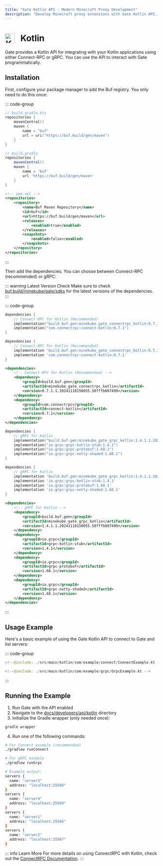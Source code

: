```yaml
---
title: "Gate Kotlin API - Modern Minecraft Proxy Development"
description: "Develop Minecraft proxy extensions with Gate Kotlin API. Modern JVM language with concise syntax and Java interoperability."
---
```


# <img src="https://cdn.jsdelivr.net/gh/devicons/devicon/icons/kotlin/kotlin-original.svg" class="tech-icon" alt="Kotlin" /> Kotlin

Gate provides a Kotlin API for integrating with your Kotlin applications using either Connect-RPC or gRPC. You can use the API to interact with Gate programmatically.

## Installation

First, configure your package manager to add the Buf registry. You only need to do this once:

::: code-group

```kotlin [Gradle (Kotlin)]
// build.gradle.kts
repositories {
    mavenCentral()
    maven {
        name = "buf"
        url = uri("https://buf.build/gen/maven")
    }
}
```

```groovy [Gradle (Groovy)]
// build.gradle
repositories {
    mavenCentral()
    maven {
        name = 'buf'
        url 'https://buf.build/gen/maven'
    }
}
```

```xml [Maven]
<!-- pom.xml -->
<repositories>
    <repository>
        <name>Buf Maven Repository</name>
        <id>buf</id>
        <url>https://buf.build/gen/maven</url>
        <releases>
            <enabled>true</enabled>
        </releases>
        <snapshots>
            <enabled>false</enabled>
        </snapshots>
    </repository>
</repositories>
```

:::

Then add the dependencies. You can choose between Connect-RPC (recommended) or gRPC:

::: warning Latest Version Check
Make sure to check [buf.build/minekube/gate/sdks](https://buf.build/minekube/gate/sdks) for the latest versions of the dependencies.
:::

::: code-group

```kotlin [Gradle (Kotlin) - Connect]
dependencies {
    // Connect-RPC for Kotlin (Recommended)
    implementation("build.buf.gen:minekube_gate_connectrpc_kotlin:0.7.1.1.20241118150055.50fffb007499")
    implementation("com.connectrpc:connect-kotlin:0.7.1")
}
```

```groovy [Gradle (Groovy) - Connect]
dependencies {
    // Connect-RPC for Kotlin (Recommended)
    implementation 'build.buf.gen:minekube_gate_connectrpc_kotlin:0.7.1.1.20241118150055.50fffb007499'
    implementation 'com.connectrpc:connect-kotlin:0.7.1'
}
```

```xml [Maven - Connect]
<dependencies>
    <!-- Connect-RPC for Kotlin (Recommended) -->
    <dependency>
        <groupId>build.buf.gen</groupId>
        <artifactId>minekube_gate_connectrpc_kotlin</artifactId>
        <version>0.7.1.1.20241118150055.50fffb007499</version>
    </dependency>
    <dependency>
        <groupId>com.connectrpc</groupId>
        <artifactId>connect-kotlin</artifactId>
        <version>0.7.1</version>
    </dependency>
</dependencies>
```

```kotlin [Gradle (Kotlin) - gRPC]
dependencies {
    // gRPC for Kotlin
    implementation("build.buf.gen:minekube_gate_grpc_kotlin:1.4.1.1.20241118150055.50fffb007499")
    implementation("io.grpc:grpc-kotlin-stub:1.4.1")
    implementation("io.grpc:grpc-protobuf:1.68.1")
    implementation("io.grpc:grpc-netty-shaded:1.68.1")
}
```

```groovy [Gradle (Groovy) - gRPC]
dependencies {
    // gRPC for Kotlin
    implementation 'build.buf.gen:minekube_gate_grpc_kotlin:1.4.1.1.20241118150055.50fffb007499'
    implementation 'io.grpc:grpc-kotlin-stub:1.4.1'
    implementation 'io.grpc:grpc-protobuf:1.68.1'
    implementation 'io.grpc:grpc-netty-shaded:1.68.1'
}
```

```xml [Maven - gRPC]
<dependencies>
    <!-- gRPC for Kotlin -->
    <dependency>
        <groupId>build.buf.gen</groupId>
        <artifactId>minekube_gate_grpc_kotlin</artifactId>
        <version>1.4.1.1.20241118150055.50fffb007499</version>
    </dependency>
    <dependency>
        <groupId>io.grpc</groupId>
        <artifactId>grpc-kotlin-stub</artifactId>
        <version>1.4.1</version>
    </dependency>
    <dependency>
        <groupId>io.grpc</groupId>
        <artifactId>grpc-protobuf</artifactId>
        <version>1.68.1</version>
    </dependency>
    <dependency>
        <groupId>io.grpc</groupId>
        <artifactId>grpc-netty-shaded</artifactId>
        <version>1.68.1</version>
    </dependency>
</dependencies>
```

:::

## Usage Example

Here's a basic example of using the Gate Kotlin API to connect to Gate and list servers:

::: code-group

```kotlin [Connect]
<!--@include: ./src/main/kotlin/com/example/connect/ConnectExample.kt -->
```

```kotlin [gRPC]
<!--@include: ./src/main/kotlin/com/example/grpc/GrpcExample.kt -->
```

:::

## Running the Example

1. Run Gate with the API enabled
2. Navigate to the [docs/developers/api/kotlin](https://github.com/minekube/gate/tree/master/.web/docs/developers/api/kotlin) directory
3. Initialize the Gradle wrapper (only needed once):

```bash
gradle wrapper
```

4. Run one of the following commands:

```bash
# For Connect example (recommended)
./gradlew runConnect

# For gRPC example
./gradlew runGrpc

# Example output:
servers {
  name: "server3"
  address: "localhost:25568"
}
servers {
  name: "server4"
  address: "localhost:25569"
}
servers {
  name: "server1"
  address: "localhost:25566"
}
servers {
  name: "server2"
  address: "localhost:25567"
}
```

::: info Learn More
For more details on using ConnectRPC with Kotlin, check out the [ConnectRPC Documentation](https://connectrpc.com/docs/kotlin/using-clients).
:::

<style>
.tech-icon {
  width: 32px;
  height: 32px;
  display: inline-block;
  vertical-align: middle;
  margin-right: 12px;
  position: relative;
  top: -2px;
}
</style>
